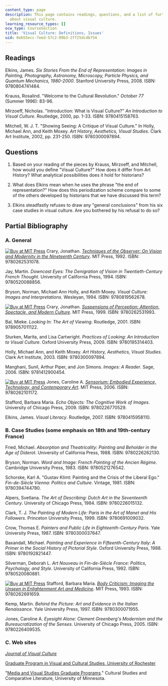 ```yaml
---
content_type: page
description: This page contains readings, questions, and a list of further readings
  about visual culture.
learning_resource_types: []
ocw_type: CourseSection
title: 'Visual Culture: Definitions, Issues'
uid: 0eb55ecc-7eed-57c2-09b3-2ff25dcdb754
---
```


Readings
--------

Elkins, James. _Six Stories From the End of Representation: Images in Painting, Photography, Astronomy, Microscopy, Particle Physics, and Quantum Mechanics, 1980-2000_. Stanford University Press, 2008. ISBN: 9780804741484.

Krauss, Rosalind. "Welcome to the Cultural Revolution." _October 77_ (Summer 1996): 83-96.

Mirzoeff, Nicholas. "Introduction: What is Visual Culture?" _An Introduction to Visual Culture_. Routledge, 2000, pp. 1-33. ISBN: 9780415158763.

Mitchell, W. J. T. "Showing Seeing: A Critique of Visual Culture." In Holly, Michael Ann, and Keith Moxey. _Art History, Aesthetics, Visual Studies_. Clark Art Institute, 2002, pp. 231-250. ISBN: 9780300097894.

Questions
---------

1.  Based on your reading of the pieces by Krauss, Mirzoeff, and Mitchell, how would you define "Visual Culture?" How does it differ from Art History? What analytical possibilities does it hold for historians?
    
2.  What does Elkins mean when he uses the phrase "the end of representation?" How does this periodization scheme compare to some of the others developed by historians that we have discussed this term?
    
3.  Elkins steadfastly refuses to draw any "general conclusions" from his six case studies in visual culture. Are you bothered by his refusal to do so?
    

Partial Bibliography
--------------------

### A. General

[![Buy at MIT Press](/images/mp_logo.gif)](https://mitpress.mit.edu/9780262531078) Crary, Jonathan. [_Techniques of the Observer: On Vision and Modernity in the Nineteenth Century_](https://mitpress.mit.edu/9780262531078). MIT Press, 1992. ISBN: 9780262531078.

Jay, Martin. _Downcast Eyes: The Denigration of Vision in Twentieth-Century French Thought_. University of California Press, 1994. ISBN: 9780520088856.

Bryson, Norman, Michael Ann Holly, and Keith Moxey. _Visual Culture: Images and Interpretations_. Wesleyan, 1994. ISBN: 9780819562678.

[![Buy at MIT Press](/images/mp_logo.gif)](https://mitpress.mit.edu/9780262531993) Crary, Jonathan. [_Suspensions of Perception: Attention, Spectacle, and Modern Culture_](https://mitpress.mit.edu/9780262531993). MIT Press, 1999. ISBN: 9780262531993.

Bal, Mieke. _Looking In: The Art of Viewing_. Routledge, 2001. ISBN: 9789057011122.

Sturken, Marita, and Lisa Cartwright. _Practices of Looking: An Introduction to Visual Culture_. Oxford University Press, 2009. ISBN: 9780195314403.

Holly, Michael Ann, and Keith Moxey. _Art History, Aesthetics, Visual Studies_. Clark Art Institute, 2003. ISBN: 9780300097894.

Manghani, Sunil, Arthur Piper, and Jon Simons. _Images: A Reader_. Sage, 2006. ISBN: 9781412900454.

[![Buy at MIT Press](/images/mp_logo.gif)](https://mitpress.mit.edu/9780262101172) Jones, Caroline A. [_Sensorium: Embodied Experience, Technology, and Contemporary Art_](https://mitpress.mit.edu/9780262101172). MIT Press, 2006. ISBN: 9780262101172.

Stafford, Barbara Maria. _Echo Objects: The Cognitive Work of Images_. University of Chicago Press, 2009. ISBN: 9780226770529.

Elkins, James. _Visual Literacy_. Routledge, 2007. ISBN: 9780415958110.

### B. Case Studies (some emphasis on 18th and 19th-century France)

Fried, Michael. _Absorption and Theatricality: Painting and Beholder in the Age of Diderot_. University of California Press, 1988. ISBN: 9780226262130.

Bryson, Norman. _Word and Image: French Painting of the Ancien Régime_. Cambridge University Press, 1983. ISBN: 9780521276542.

Schorske, Karl A. "Gustav Klimt: Painting and the Crisis of the Liberal Ego." _Fin-de-Siècle Vienna: Politics and Culture_. Vintage, 1981. ISBN: 9780394744780.

Alpers, Svetlana. _The Art of Describing: Dutch Art in the Seventeenth Century_. University of Chicago Press, 1984. ISBN: 9780226015132.

Clark, T. J. _The Painting of Modern Life: Paris in the Art of Manet and His Followers_. Princeton University Press, 1999. ISBN: 9780691009032.

Crow, Thomas E. _Painters and Public Life in Eighteenth-Century Paris_. Yale University Press, 1987. ISBN: 9780300037647.

Baxandall, Michael. _Painting and Experience in Fifteenth-Century Italy: A Primer in the Social History of Pictorial Style_. Oxford University Press, 1988. ISBN: 9780192821447.

Silverman, Deborah L. _Art Nouveau in Fin-de-Siècle France: Politics, Psychology, and Style_. University of California Press, 1992. ISBN: 9780520080881.

[![Buy at MIT Press](/images/mp_logo.gif)](https://mitpress.mit.edu/9780262691659) Stafford, Barbara Maria. [_Body Criticism: Imaging the Unseen in Enlightenment Art and Medicine_](https://mitpress.mit.edu/9780262691659). MIT Press, 1993. ISBN: 9780262691659.

Kemp, Martin. _Behind the Picture: Art and Evidence in the Italian Renaissance_. Yale University Press, 1997. ISBN: 9780300071955.

Jones, Caroline A. _Eyesight Alone: Clement Greenberg's Modernism and the Bureaucratization of the Senses_. University of Chicago Press, 2005. ISBN: 9780226409535.

### C. Web sites

[_Journal of Visual Culture_](http://vcu.sagepub.com/content/current)

[Graduate Program in Visual and Cultural Studies, University of Rochester](https://www.sas.rochester.edu/vcs/)

"[Media and Visual Studies Graduate Programs](http://cscl.umn.edu/ugrad/majorminor.html)." Cultural Studies and Comparative Literature, University of Minnesota.